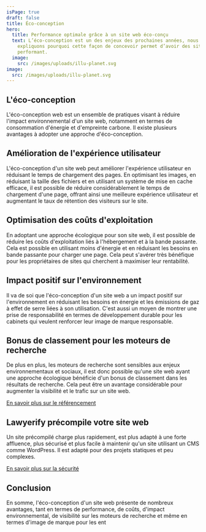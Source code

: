 ```yaml
---
isPage: true
draft: false
title: Éco-conception
hero:
  title: Performance optimale grâce à un site web éco-conçu
  text: L’éco-conception est un des enjeux des prochaines années, nous vous
    expliquons pourquoi cette façon de concevoir permet d’avoir des sites web
    performant.
  image:
    src: /images/uploads/illu-planet.svg
image:
  src: /images/uploads/illu-planet.svg
---
```

## L'éco-conception
L'éco-conception web est un ensemble de pratiques visant à réduire l'impact environnemental d'un site web, notamment en termes de consommation d'énergie et d'empreinte carbone. Il existe plusieurs avantages à adopter une approche d'éco-conception.

## Amélioration de l'expérience utilisateur
L'éco-conception d'un site web peut améliorer l'expérience utilisateur en réduisant le temps de chargement des pages. En optimisant les images, en réduisant la taille des fichiers et en utilisant un système de mise en cache efficace, il est possible de réduire considérablement le temps de chargement d'une page, offrant ainsi une meilleure expérience utilisateur et augmentant le taux de rétention des visiteurs sur le site.

## Optimisation des coûts d'exploitation
En adoptant une approche écologique pour son site web, il est possible de réduire les coûts d'exploitation liés à l'hébergement et à la bande passante. Cela est possible en utilisant moins d'énergie et en réduisant les besoins en bande passante pour charger une page. Cela peut s'avérer très bénéfique pour les propriétaires de sites qui cherchent à maximiser leur rentabilité.

## Impact positif sur l'environnement
Il va de soi que l'éco-conception d'un site web a un impact positif sur l'environnement en réduisant les besoins en énergie et les émissions de gaz à effet de serre liées à son utilisation. C'est aussi un moyen de montrer une prise de responsabilité en termes de développement durable pour les cabinets qui veulent renforcer leur image de marque responsable.

## Bonus de classement pour les moteurs de recherche
De plus en plus, les moteurs de recherche sont sensibles aux enjeux environnementaux et sociaux, il est donc possible qu'une site web ayant une approche écologique bénéficie d'un bonus de classement dans les résultats de recherche. Cela peut être un avantage considérable pour augmenter la visibilité et le trafic sur un site web.

[En savoir plus sur le référencement](../referencement-soigne/)

## Lawyerify précompile votre site web
Un site précompilé charge plus rapidement, est plus adapté à une forte affluence, plus sécurisé et plus facile à maintenir qu'un site utilisant un CMS comme WordPress. Il est adapté pour des projets statiques et peu complexes.

[En savoir plus sur la sécurité](../securite-maximale/)


## Conclusion
En somme, l'éco-conception d'un site web présente de nombreux avantages, tant en termes de performance, de coûts, d'impact environnemental, de visibilité sur les moteurs de recherche et même en termes d'image de marque pour les ent
